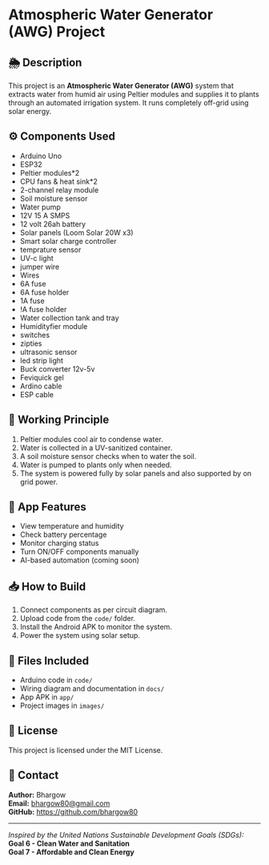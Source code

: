 # Atmospheric Water Generator (AWG) Project

## 🌦️ Description
This project is an **Atmospheric Water Generator (AWG)** system that extracts water from humid air using Peltier modules and supplies it to plants through an automated irrigation system. It runs completely off-grid using solar energy.

## ⚙️ Components Used
- Arduino Uno
-  ESP32
- Peltier modules*2
- CPU fans & heat sink*2
- 2-channel relay module
- Soil moisture sensor
- Water pump
- 12V 15 A SMPS
-  12 volt 26ah battery
- Solar panels (Loom Solar 20W x3)
- Smart solar charge controller
- temprature sensor
- UV-c light
- jumper wire
- Wires
- 6A fuse
- 6A fuse holder
- 1A fuse
- !A fuse holder
- Water collection tank and tray
- Humidityfier module
- switches
- zipties
- ultrasonic sensor
- led strip light
- Buck converter 12v-5v
- Feviquick gel
- Ardino cable
- ESP cable

 

## 🔄 Working Principle
1. Peltier modules cool air to condense water.
2. Water is collected in a UV-sanitized container.
3. A soil moisture sensor checks when to water the soil.
4. Water is pumped to plants only when needed.
5. The system is powered fully by solar panels and also supported by on grid power.

## 📱 App Features
- View temperature and humidity
- Check battery percentage
- Monitor charging status
- Turn ON/OFF components manually
- AI-based automation (coming soon)


## 📥 How to Build
1. Connect components as per circuit diagram.
2. Upload code from the `code/` folder.
3. Install the Android APK to monitor the system.
4. Power the system using solar setup.

## 📂 Files Included
- Arduino code in `code/`
- Wiring diagram and documentation in `docs/`
- App APK in `app/`
- Project images in `images/`

## 🔐 License
This project is licensed under the MIT License.

## 📧 Contact
**Author:** Bhargow  
**Email:** bhargow80@gmail.com  
**GitHub:** https://github.com/bhargow80

---

*Inspired by the United Nations Sustainable Development Goals (SDGs):*  
**Goal 6 - Clean Water and Sanitation**  
**Goal 7 - Affordable and Clean Energy**

